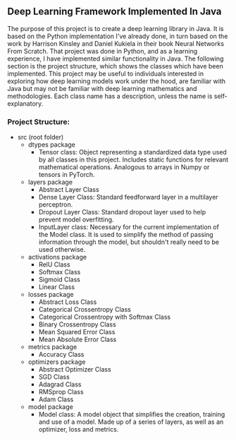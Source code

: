 ## Deep Learning Framework Implemented In Java
The purpose of this project is to create a deep learning library in Java. It is based on the Python implementation I've already done, in turn based on the work by Harrison Kinsley and Daniel Kukiela in their book Neural Networks From Scratch. That project was done in Python, and as a learning experience, I have implemented similar functionality in Java. The following section is the project structure, which shows the classes which have been implemented. This project may be useful to individuals interested in exploring how deep learning models work under the hood, are familiar with Java but may not be familiar with deep learning mathematics and methodologies. Each class name has a description, unless the name is self-explanatory. 

### Project Structure:
- src (root folder)
    - dtypes package
        - Tensor class: Object representing a standardized data type used by all classes in this project. Includes static functions for relevant mathematical operations. Analogous to arrays in Numpy or tensors in PyTorch. 
    - layers package
        - Abstract Layer Class
        - Dense Layer Class: Standard feedforward layer in a multilayer perceptron. 
        - Dropout Layer Class: Standard dropout layer used to help prevent model overfitting. 
        - InputLayer class: Necessary for the current implementation of the Model class. It is used to simplify the method of passing information through the model, but shouldn't really need to be used otherwise. 
    - activations package
        - RelU Class
        - Softmax Class
        - Sigmoid Class
        - Linear Class
    - losses package
        - Abstract Loss Class
        - Categorical Crossentropy Class
        - Categorical Crossentropy with Softmax Class
        - Binary Crossentropy Class
        - Mean Squared Error Class
        - Mean Absolute Error Class
    - metrics package
        - Accuracy Class
    - optimizers package
        - Abstract Optimizer Class
        - SGD Class
        - Adagrad Class
        - RMSprop Class
        - Adam Class
    - model package
        - Model class: A model object that simplifies the creation, training and use of a model. Made up of a series of layers, as well as an optimizer, loss and metrics. 
